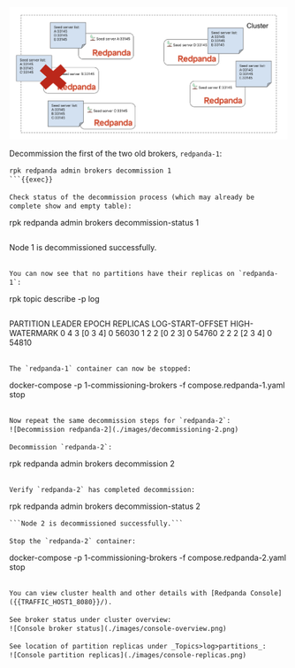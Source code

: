 ![Decommission redpanda-1](./images/decommissioning-1.png)

Decommission the first of the two old brokers, `redpanda-1`:

```
rpk redpanda admin brokers decommission 1
```{{exec}}

Check status of the decommission process (which may already be complete show and empty table):

```
rpk redpanda admin brokers decommission-status 1
```{{exec}}
```
Node 1 is decommissioned successfully.
```

You can now see that no partitions have their replicas on `redpanda-1`:

```
rpk topic describe -p log
```{{exec}}

```
PARTITION  LEADER  EPOCH  REPLICAS  LOG-START-OFFSET  HIGH-WATERMARK
0          4       3      [0 3 4]   0                 56030
1          2       2      [0 2 3]   0                 54760
2          2       2      [2 3 4]   0                 54810
```

The `redpanda-1` container can now be stopped:

```
docker-compose -p 1-commissioning-brokers -f compose.redpanda-1.yaml stop
```{{exec}}

Now repeat the same decommission steps for `redpanda-2`:
![Decommission redpanda-2](./images/decommissioning-2.png)

Decommission `redpanda-2`:

```
rpk redpanda admin brokers decommission 2
```{{exec}}

Verify `redpanda-2` has completed decommission:

```
rpk redpanda admin brokers decommission-status 2
```{{exec}}
```Node 2 is decommissioned successfully.```

Stop the `redpanda-2` container:

```
docker-compose -p 1-commissioning-brokers -f compose.redpanda-2.yaml stop
```{{exec}}

You can view cluster health and other details with [Redpanda Console]({{TRAFFIC_HOST1_8080}}/).

See broker status under cluster overview:
![Console broker status](./images/console-overview.png)

See location of partition replicas under _Topics>log>partitions_:
![Console partition replicas](./images/console-replicas.png)

